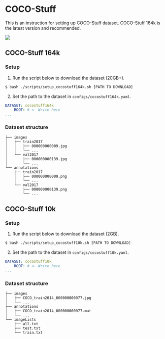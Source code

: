 # COCO-Stuff

This is an instruction for setting up COCO-Stuff dataset.
COCO-Stuff 164k is the latest version and recommended.

![](../../../docs/datasets/cocostuff.png)

## COCO-Stuff 164k

### Setup

1. Run the script below to download the dataset (20GB+).

```sh
$ bash ./scripts/setup_cocostuff164k.sh [PATH TO DOWNLOAD]
```

2. Set the path to the dataset in ```configs/cocostuff164k.yaml```.

```yaml
DATASET: cocostuff164k
    ROOT: # <- Write here
...
```

### Dataset structure

```
├── images
│   ├── train2017
│   │   ├── 000000000009.jpg
│   │   └── ...
│   └── val2017
│       ├── 000000000139.jpg
│       └── ...
└── annotations
    ├── train2017
    │   ├── 000000000009.png
    │   └── ...
    └── val2017
        ├── 000000000139.png
        └── ...
```

## COCO-Stuff 10k

### Setup

1. Run the script below to download the dataset (2GB).

```sh
$ bash ./scripts/setup_cocostuff10k.sh [PATH TO DOWNLOAD]
```

2. Set the path to the dataset in ```configs/cocostuff10k.yaml```.

```yaml
DATASET: cocostuff10k
    ROOT: # <- Write here
...
```

### Dataset structure

```
├── images
│   ├── COCO_train2014_000000000077.jpg
│   └── ...
├── annotations
│   ├── COCO_train2014_000000000077.mat
│   └── ...
└── imageLists
    ├── all.txt
    ├── test.txt
    └── train.txt
```
